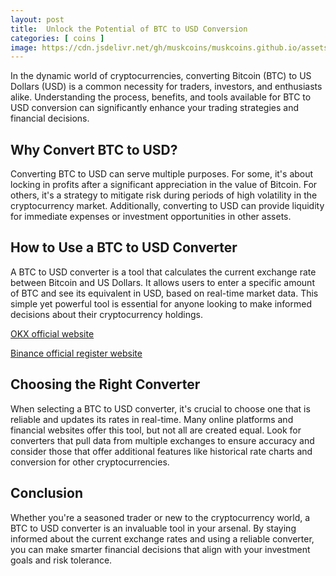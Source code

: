 ```yaml
---
layout: post
title:  Unlock the Potential of BTC to USD Conversion
categories: [ coins ]
image: https://cdn.jsdelivr.net/gh/muskcoins/muskcoins.github.io/assets/images/btc-intro.webp
---
```


In the dynamic world of cryptocurrencies, converting Bitcoin (BTC) to US Dollars (USD) is a common necessity for traders, investors, and enthusiasts alike. Understanding the process, benefits, and tools available for BTC to USD conversion can significantly enhance your trading strategies and financial decisions.

## Why Convert BTC to USD?

Converting BTC to USD can serve multiple purposes. For some, it's about locking in profits after a significant appreciation in the value of Bitcoin. For others, it's a strategy to mitigate risk during periods of high volatility in the cryptocurrency market. Additionally, converting to USD can provide liquidity for immediate expenses or investment opportunities in other assets.

## How to Use a BTC to USD Converter

A BTC to USD converter is a tool that calculates the current exchange rate between Bitcoin and US Dollars. It allows users to enter a specific amount of BTC and see its equivalent in USD, based on real-time market data. This simple yet powerful tool is essential for anyone looking to make informed decisions about their cryptocurrency holdings.

[OKX official website](/302.html?target=https://www.okx.com/join/65103688)

[Binance official register website](/302.html?target=https://accounts.binance.com/register?ref=ZGR4DOXV)

## Choosing the Right Converter

When selecting a BTC to USD converter, it's crucial to choose one that is reliable and updates its rates in real-time. Many online platforms and financial websites offer this tool, but not all are created equal. Look for converters that pull data from multiple exchanges to ensure accuracy and consider those that offer additional features like historical rate charts and conversion for other cryptocurrencies.

## Conclusion

Whether you're a seasoned trader or new to the cryptocurrency world, a BTC to USD converter is an invaluable tool in your arsenal. By staying informed about the current exchange rates and using a reliable converter, you can make smarter financial decisions that align with your investment goals and risk tolerance.